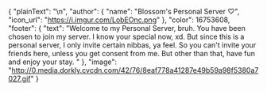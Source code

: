 {
  "plainText": "\n",
  "author": {
    "name": "Blossom's Personal Server ♡",
    "icon_url": "https://i.imgur.com/LobEOnc.png"
  },
  "color": 16753608,
  "footer": {
    "text": "Welcome to my Personal Server, bruh. You have been chosen to join my server. I know your special now, xd. But since this is a personal server, I only invite certain nibbas, ya feel. So you can't invite your friends here, unless you get consent from me. But other than that, have fun and enjoy your stay. "
  },
  "image": "http://0.media.dorkly.cvcdn.com/42/76/8eaf778a41287e49b59a98f5380a7027.gif"
}
